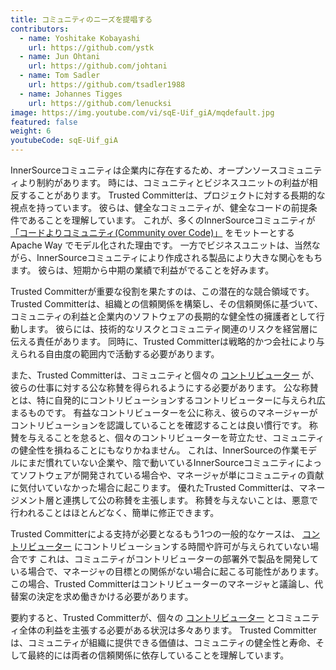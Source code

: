 ```yaml
---
title: コミュニティのニーズを提唱する
contributors:
  - name: Yoshitake Kobayashi
    url: https://github.com/ystk
  - name: Jun Ohtani
    url: https://github.com/johtani
  - name: Tom Sadler
    url: https://github.com/tsadler1988
  - name: Johannes Tigges
    url: https://github.com/lenucksi
image: https://img.youtube.com/vi/sqE-Uif_giA/mqdefault.jpg
featured: false
weight: 6
youtubeCode: sqE-Uif_giA
---
```

<div id="advocating" class="paragraph">
<p>InnerSourceコミュニティは企業内に存在するため、オープンソースコミュニティより制約があります。
時には、コミュニティとビジネスユニットの利益が相反することがあります。
Trusted Committerは、プロジェクトに対する長期的な視点を持っています。
彼らは、健全なコミュニティが、健全なコードの前提条件であることを理解しています。
これが、多くのInnerSourceコミュニティが <a href="http://theapacheway.com/community-over-code/">「コードよりコミュニティ(Community over Code)」</a> をモットーとする Apache Way でモデル化された理由です。
一方でビジネスユニットは、当然ながら、InnerSourceコミュニティにより作成される製品により大きな関心をもちます。
彼らは、短期から中期の業績で利益がでることを好みます。</p>
</div>
<div class="paragraph">
<p>Trusted Committerが重要な役割を果たすのは、この潜在的な競合領域です。
Trusted Committerは、組織との信頼関係を構築し、その信頼関係に基づいて、コミュニティの利益と企業内のソフトウェアの長期的な健全性の擁護者として行動します。
彼らには、技術的なリスクとコミュニティ関連のリスクを経営層に伝える責任があります。
同時に、Trusted Committerは戦略的かつ会社により与えられる自由度の範囲内で活動する必要があります。</p>
</div>
<div class="paragraph">
<p>また、Trusted Committerは、コミュニティと個々の <a href="https://innersourcecommons.org/ja/learn/learning-path/contributor">コントリビューター</a> が、彼らの仕事に対する公な称賛を得られるようにする必要があります。
公な称賛とは、特に自発的にコントリビューションするコントリビューターに与えられ広まるものです。
有益なコントリビューターを公に称え、彼らのマネージャーがコントリビューションを認識していることを確認することは良い慣行です。
称賛を与えることを怠ると、個々のコントリビューターを苛立たせ、コミュニティの健全性を損ねることにもなりかねません。
これは、InnerSourceの作業モデルにまだ慣れていない企業や、陰で動いているInnerSourceコミュニティによってソフトウェアが開発されている場合や、マネージャが単にコミュニティの貢献に気付いていなかった場合に起こります。
優れたTrusted Committerは、マネージメント層と連携して公の称賛を主張します。
称賛を与えないことは、悪意で行われることはほとんどなく、簡単に修正できます。</p>
</div>
<div class="paragraph">
<p>Trusted Committerによる支持が必要となるもう1つの一般的なケースは、 <a href="https://innersourcecommons.org/ja/learn/learning-path/contributor">コントリビューター</a> にコントリビューションする時間や許可が与えられていない場合です
これは、コミュニティがコントリビューターの部署外で製品を開発している場合で、マネージャの目標との関係がない場合に起こる可能性があります。
この場合、Trusted Committerはコントリビューターのマネージャと議論し、代替案の決定を求め働きかける必要があります。</p>
</div>
<div class="paragraph">
<p>要約すると、Trusted Committerが、個々の <a href="https://innersourcecommons.org/ja/learn/learning-path/contributor">コントリビューター</a> とコミュニティ全体の利益を主張する必要がある状況は多々あります。
Trusted Committerは、コミュニティが組織に提供できる価値は、コミュニティの健全性と寿命、そして最終的には両者の信頼関係に依存していることを理解しています。</p>
</div>
<!--- This file autogenerated from https://github.com/InnerSourceCommons/InnerSourceLearningPath/blob/master/scripts -->